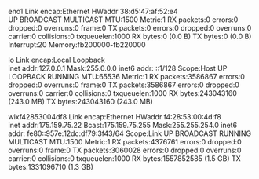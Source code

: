 eno1      Link encap:Ethernet  HWaddr 38:d5:47:af:52:e4  
          UP BROADCAST MULTICAST  MTU:1500  Metric:1
          RX packets:0 errors:0 dropped:0 overruns:0 frame:0
          TX packets:0 errors:0 dropped:0 overruns:0 carrier:0
          collisions:0 txqueuelen:1000 
          RX bytes:0 (0.0 B)  TX bytes:0 (0.0 B)
          Interrupt:20 Memory:fb200000-fb220000 

lo        Link encap:Local Loopback  
          inet addr:127.0.0.1  Mask:255.0.0.0
          inet6 addr: ::1/128 Scope:Host
          UP LOOPBACK RUNNING  MTU:65536  Metric:1
          RX packets:3586867 errors:0 dropped:0 overruns:0 frame:0
          TX packets:3586867 errors:0 dropped:0 overruns:0 carrier:0
          collisions:0 txqueuelen:1000 
          RX bytes:243043160 (243.0 MB)  TX bytes:243043160 (243.0 MB)

wlxf42853004df8 Link encap:Ethernet  HWaddr f4:28:53:00:4d:f8  
          inet addr:175.159.75.22  Bcast:175.159.75.255  Mask:255.255.254.0
          inet6 addr: fe80::957e:12dc:df79:3f43/64 Scope:Link
          UP BROADCAST RUNNING MULTICAST  MTU:1500  Metric:1
          RX packets:4376761 errors:0 dropped:0 overruns:0 frame:0
          TX packets:3060028 errors:0 dropped:0 overruns:0 carrier:0
          collisions:0 txqueuelen:1000 
          RX bytes:1557852585 (1.5 GB)  TX bytes:1331096710 (1.3 GB)

